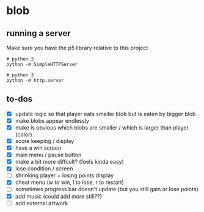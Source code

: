 # blob

## running a server
Make sure you have the p5 library relative to this project
```
# python 2
python -m SimpleHTTPServer

# python 3
python -m http.server
```

## to-dos
- [x] update logic so that player eats smaller blob but is eaten by bigger blob
- [x] make blobs appear endlessly
- [x] make is obvious which blobs are smaller / which is larger than player (color)
- [x] score keeping / display
- [x] have a win screen
- [x] main menu / pause button
- [x] make a bit more diffcult? (feels kinda easy)
- [x] lose condition / screen
- [ ] shrinking player + losing points display
- [x] cheat menu (w to win, l to lose, r to restart)
- [ ] sometimes progress bar doesn't update (but you still gain or lose points)
- [x] add music (could add more still??)
- [ ] add external artwork
